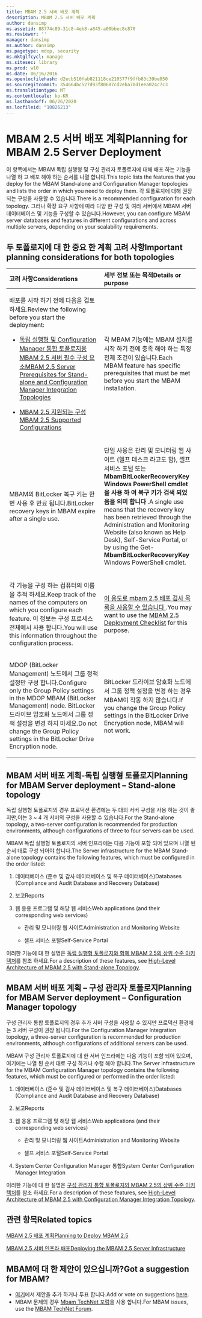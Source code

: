```yaml
---
title: MBAM 2.5 서버 배포 계획
description: MBAM 2.5 서버 배포 계획
author: dansimp
ms.assetid: 88774c89-31c8-4eb8-a845-a00bbec8c870
ms.reviewer: ''
manager: dansimp
ms.author: dansimp
ms.pagetype: mdop, security
ms.mktglfcycl: manage
ms.sitesec: library
ms.prod: w10
ms.date: 06/16/2016
ms.openlocfilehash: d2ecb510fab821118ce210577f9ffb83c39be050
ms.sourcegitcommit: 354664bc527d93f80687cd2eba70d1eea024c7c3
ms.translationtype: MT
ms.contentlocale: ko-KR
ms.lasthandoff: 06/26/2020
ms.locfileid: "10826213"
---
```

# <span data-ttu-id="85937-103">MBAM 2.5 서버 배포 계획</span><span class="sxs-lookup"><span data-stu-id="85937-103">Planning for MBAM 2.5 Server Deployment</span></span>


<span data-ttu-id="85937-104">이 항목에서는 MBAM 독립 실행형 및 구성 관리자 토폴로지에 대해 배포 하는 기능을 나열 하 고 배포 해야 하는 순서를 나열 합니다.</span><span class="sxs-lookup"><span data-stu-id="85937-104">This topic lists the features that you deploy for the MBAM Stand-alone and Configuration Manager topologies and lists the order in which you need to deploy them.</span></span> <span data-ttu-id="85937-105">각 토폴로지에 대해 권장 되는 구성을 사용할 수 있습니다.</span><span class="sxs-lookup"><span data-stu-id="85937-105">There is a recommended configuration for each topology.</span></span> <span data-ttu-id="85937-106">그러나 확장 요구 사항에 따라 다양 한 구성 및 여러 서버에서 MBAM 서버 데이터베이스 및 기능을 구성할 수 있습니다.</span><span class="sxs-lookup"><span data-stu-id="85937-106">However, you can configure MBAM server databases and features in different configurations and across multiple servers, depending on your scalability requirements.</span></span>

## <span data-ttu-id="85937-107">두 토폴로지에 대 한 중요 한 계획 고려 사항</span><span class="sxs-lookup"><span data-stu-id="85937-107">Important planning considerations for both topologies</span></span>


<table>
<colgroup>
<col width="50%" />
<col width="50%" />
</colgroup>
<thead>
<tr class="header">
<th align="left"><span data-ttu-id="85937-108">고려 사항</span><span class="sxs-lookup"><span data-stu-id="85937-108">Considerations</span></span></th>
<th align="left"><span data-ttu-id="85937-109">세부 정보 또는 목적</span><span class="sxs-lookup"><span data-stu-id="85937-109">Details or purpose</span></span></th>
</tr>
</thead>
<tbody>
<tr class="odd">
<td align="left"><p><span data-ttu-id="85937-110">배포를 시작 하기 전에 다음을 검토 하세요.</span><span class="sxs-lookup"><span data-stu-id="85937-110">Review the following before you start the deployment:</span></span></p>
<ul>
<li><p><a href="mbam-25-server-prerequisites-for-stand-alone-and-configuration-manager-integration-topologies.md" data-raw-source="[MBAM 2.5 Server Prerequisites for Stand-alone and Configuration Manager Integration Topologies](mbam-25-server-prerequisites-for-stand-alone-and-configuration-manager-integration-topologies.md)"><span data-ttu-id="85937-111">독립 실행형 및 Configuration Manager 통합 토폴로지용 MBAM 2.5 서버 필수 구성 요소</span><span class="sxs-lookup"><span data-stu-id="85937-111">MBAM 2.5 Server Prerequisites for Stand-alone and Configuration Manager Integration Topologies</span></span></a></p></li>
<li><p><a href="mbam-25-supported-configurations.md" data-raw-source="[MBAM 2.5 Supported Configurations](mbam-25-supported-configurations.md)"><span data-ttu-id="85937-112">MBAM 2.5 지원되는 구성</span><span class="sxs-lookup"><span data-stu-id="85937-112">MBAM 2.5 Supported Configurations</span></span></a></p></li>
</ul></td>
<td align="left"><p><span data-ttu-id="85937-113">각 MBAM 기능에는 MBAM 설치를 시작 하기 전에 충족 해야 하는 특정 전제 조건이 있습니다.</span><span class="sxs-lookup"><span data-stu-id="85937-113">Each MBAM feature has specific prerequisites that must be met before you start the MBAM installation.</span></span></p></td>
</tr>
<tr class="even">
<td align="left"><p><span data-ttu-id="85937-114">MBAM의 BitLocker 복구 키는 한 번 사용 후 만료 됩니다.</span><span class="sxs-lookup"><span data-stu-id="85937-114">BitLocker recovery keys in MBAM expire after a single use.</span></span></p></td>
<td align="left"><p><span data-ttu-id="85937-115">단일 사용은 관리 및 모니터링 웹 사이트 (헬프 데스크 라고도 함), 셀프 서비스 포털 또는 <strong> MbamBitLockerRecoveryKey Windows PowerShell cmdlet을 사용 하 여 복구 키가 검색 되었음을 의미 합니다 </strong> .</span><span class="sxs-lookup"><span data-stu-id="85937-115">A single use means that the recovery key has been retrieved through the Administration and Monitoring Website (also known as Help Desk), Self-Service Portal, or by using the Get-<strong>MbamBitLockerRecoveryKey</strong> Windows PowerShell cmdlet.</span></span></p></td>
</tr>
<tr class="odd">
<td align="left"><p><span data-ttu-id="85937-116">각 기능을 구성 하는 컴퓨터의 이름을 추적 하세요.</span><span class="sxs-lookup"><span data-stu-id="85937-116">Keep track of the names of the computers on which you configure each feature.</span></span> <span data-ttu-id="85937-117">이 정보는 구성 프로세스 전체에서 사용 합니다.</span><span class="sxs-lookup"><span data-stu-id="85937-117">You will use this information throughout the configuration process.</span></span></p></td>
<td align="left"><p><span data-ttu-id="85937-118"><a href="mbam-25-deployment-checklist.md" data-raw-source="[MBAM 2.5 Deployment Checklist](mbam-25-deployment-checklist.md)">이 용도로 mbam 2.5 배포 검사 목록을 사용할 수 있습니다 </a> .</span><span class="sxs-lookup"><span data-stu-id="85937-118">You may want to use the <a href="mbam-25-deployment-checklist.md" data-raw-source="[MBAM 2.5 Deployment Checklist](mbam-25-deployment-checklist.md)">MBAM 2.5 Deployment Checklist</a> for this purpose.</span></span></p></td>
</tr>
<tr class="even">
<td align="left"><p><span data-ttu-id="85937-119">MDOP (BitLocker Management) 노드에서 그룹 정책 설정만 구성 합니다.</span><span class="sxs-lookup"><span data-stu-id="85937-119">Configure only the Group Policy settings in the MDOP MBAM (BitLocker Management) node.</span></span> <span data-ttu-id="85937-120">BitLocker 드라이브 암호화 노드에서 그룹 정책 설정을 변경 하지 마세요.</span><span class="sxs-lookup"><span data-stu-id="85937-120">Do not change the Group Policy settings in the BitLocker Drive Encryption node.</span></span></p></td>
<td align="left"><p><span data-ttu-id="85937-121">BitLocker 드라이브 암호화 노드에서 그룹 정책 설정을 변경 하는 경우 MBAM이 작동 하지 않습니다.</span><span class="sxs-lookup"><span data-stu-id="85937-121">If you change the Group Policy settings in the BitLocker Drive Encryption node, MBAM will not work.</span></span></p></td>
</tr>
</tbody>
</table>

 

## <a href="" id="planning-for-mbam-server-deployment---stand-alone-topology"></a><span data-ttu-id="85937-122">MBAM 서버 배포 계획-독립 실행형 토폴로지</span><span class="sxs-lookup"><span data-stu-id="85937-122">Planning for MBAM Server deployment – Stand-alone topology</span></span>


<span data-ttu-id="85937-123">독립 실행형 토폴로지의 경우 프로덕션 환경에는 두 대의 서버 구성을 사용 하는 것이 좋지만,이는 3 ~ 4 개 서버의 구성을 사용할 수 있습니다.</span><span class="sxs-lookup"><span data-stu-id="85937-123">For the Stand-alone topology, a two-server configuration is recommended for production environments, although configurations of three to four servers can be used.</span></span>

<span data-ttu-id="85937-124">MBAM 독립 실행형 토폴로지의 서버 인프라에는 다음 기능이 포함 되어 있으며 나열 된 순서 대로 구성 되어야 합니다.</span><span class="sxs-lookup"><span data-stu-id="85937-124">The Server infrastructure for the MBAM Stand-alone topology contains the following features, which must be configured in the order listed:</span></span>

1.  <span data-ttu-id="85937-125">데이터베이스 (준수 및 감사 데이터베이스 및 복구 데이터베이스)</span><span class="sxs-lookup"><span data-stu-id="85937-125">Databases (Compliance and Audit Database and Recovery Database)</span></span>

2.  <span data-ttu-id="85937-126">보고</span><span class="sxs-lookup"><span data-stu-id="85937-126">Reports</span></span>

3.  <span data-ttu-id="85937-127">웹 응용 프로그램 및 해당 웹 서비스</span><span class="sxs-lookup"><span data-stu-id="85937-127">Web applications (and their corresponding web services)</span></span>

    -   <span data-ttu-id="85937-128">관리 및 모니터링 웹 사이트</span><span class="sxs-lookup"><span data-stu-id="85937-128">Administration and Monitoring Website</span></span>

    -   <span data-ttu-id="85937-129">셀프 서비스 포털</span><span class="sxs-lookup"><span data-stu-id="85937-129">Self-Service Portal</span></span>

<span data-ttu-id="85937-130">이러한 기능에 대 한 설명은 [독립 실행형 토폴로지와 함께 MBAM 2.5의 상위 수준 아키텍처](high-level-architecture-of-mbam-25-with-stand-alone-topology.md)를 참조 하세요.</span><span class="sxs-lookup"><span data-stu-id="85937-130">For a description of these features, see [High-Level Architecture of MBAM 2.5 with Stand-alone Topology](high-level-architecture-of-mbam-25-with-stand-alone-topology.md).</span></span>

## <a href="" id="planning-for-mbam-server-deployment---configuration-manager-topology"></a><span data-ttu-id="85937-131">MBAM 서버 배포 계획 – 구성 관리자 토폴로지</span><span class="sxs-lookup"><span data-stu-id="85937-131">Planning for MBAM Server deployment – Configuration Manager topology</span></span>


<span data-ttu-id="85937-132">구성 관리자 통합 토폴로지의 경우 추가 서버 구성을 사용할 수 있지만 프로덕션 환경에는 3 서버 구성이 권장 됩니다.</span><span class="sxs-lookup"><span data-stu-id="85937-132">For the Configuration Manager Integration topology, a three-server configuration is recommended for production environments, although configurations of additional servers can be used.</span></span>

<span data-ttu-id="85937-133">MBAM 구성 관리자 토폴로지에 대 한 서버 인프라에는 다음 기능이 포함 되어 있으며, 여기에는 나열 된 순서 대로 구성 하거나 수행 해야 합니다.</span><span class="sxs-lookup"><span data-stu-id="85937-133">The Server infrastructure for the MBAM Configuration Manager topology contains the following features, which must be configured or performed in the order listed:</span></span>

1.  <span data-ttu-id="85937-134">데이터베이스 (준수 및 감사 데이터베이스 및 복구 데이터베이스)</span><span class="sxs-lookup"><span data-stu-id="85937-134">Databases (Compliance and Audit Database and Recovery Database)</span></span>

2.  <span data-ttu-id="85937-135">보고</span><span class="sxs-lookup"><span data-stu-id="85937-135">Reports</span></span>

3.  <span data-ttu-id="85937-136">웹 응용 프로그램 및 해당 웹 서비스</span><span class="sxs-lookup"><span data-stu-id="85937-136">Web applications (and their corresponding web services)</span></span>

    -   <span data-ttu-id="85937-137">관리 및 모니터링 웹 사이트</span><span class="sxs-lookup"><span data-stu-id="85937-137">Administration and Monitoring Website</span></span>

    -   <span data-ttu-id="85937-138">셀프 서비스 포털</span><span class="sxs-lookup"><span data-stu-id="85937-138">Self-Service Portal</span></span>

4.  <span data-ttu-id="85937-139">System Center Configuration Manager 통합</span><span class="sxs-lookup"><span data-stu-id="85937-139">System Center Configuration Manager Integration</span></span>

<span data-ttu-id="85937-140">이러한 기능에 대 한 설명은 [구성 관리자 통합 토폴로지와 MBAM 2.5의 상위 수준 아키텍처](high-level-architecture-of-mbam-25-with-configuration-manager-integration-topology.md)를 참조 하세요.</span><span class="sxs-lookup"><span data-stu-id="85937-140">For a description of these features, see [High-Level Architecture of MBAM 2.5 with Configuration Manager Integration Topology](high-level-architecture-of-mbam-25-with-configuration-manager-integration-topology.md).</span></span>



## <span data-ttu-id="85937-141">관련 항목</span><span class="sxs-lookup"><span data-stu-id="85937-141">Related topics</span></span>


[<span data-ttu-id="85937-142">MBAM 2.5 배포 계획</span><span class="sxs-lookup"><span data-stu-id="85937-142">Planning to Deploy MBAM 2.5</span></span>](planning-to-deploy-mbam-25.md)

[<span data-ttu-id="85937-143">MBAM 2.5 서버 인프라 배포</span><span class="sxs-lookup"><span data-stu-id="85937-143">Deploying the MBAM 2.5 Server Infrastructure</span></span>](deploying-the-mbam-25-server-infrastructure.md)

 

## <span data-ttu-id="85937-144">MBAM에 대 한 제안이 있으십니까?</span><span class="sxs-lookup"><span data-stu-id="85937-144">Got a suggestion for MBAM?</span></span>
- <span data-ttu-id="85937-145">[여기](http://mbam.uservoice.com/forums/268571-microsoft-bitlocker-administration-and-monitoring)에서 제안을 추가 하거나 투표 합니다.</span><span class="sxs-lookup"><span data-stu-id="85937-145">Add or vote on suggestions [here](http://mbam.uservoice.com/forums/268571-microsoft-bitlocker-administration-and-monitoring).</span></span> 
- <span data-ttu-id="85937-146">MBAM 문제의 경우 [Mbam TechNet 포럼](https://social.technet.microsoft.com/Forums/home?forum=mdopmbam)을 사용 합니다.</span><span class="sxs-lookup"><span data-stu-id="85937-146">For MBAM issues, use the [MBAM TechNet Forum](https://social.technet.microsoft.com/Forums/home?forum=mdopmbam).</span></span> 





